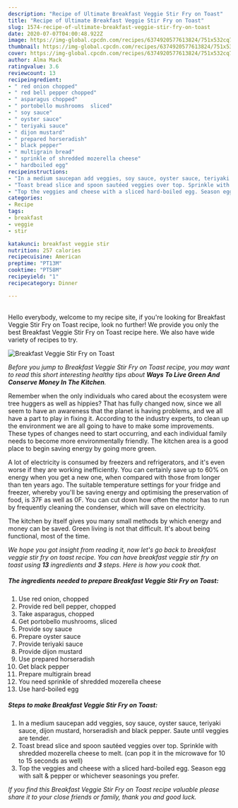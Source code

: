 ```yaml
---
description: "Recipe of Ultimate Breakfast Veggie Stir Fry on Toast"
title: "Recipe of Ultimate Breakfast Veggie Stir Fry on Toast"
slug: 1574-recipe-of-ultimate-breakfast-veggie-stir-fry-on-toast
date: 2020-07-07T04:00:48.922Z
image: https://img-global.cpcdn.com/recipes/6374920577613824/751x532cq70/breakfast-veggie-stir-fry-on-toast-recipe-main-photo.jpg
thumbnail: https://img-global.cpcdn.com/recipes/6374920577613824/751x532cq70/breakfast-veggie-stir-fry-on-toast-recipe-main-photo.jpg
cover: https://img-global.cpcdn.com/recipes/6374920577613824/751x532cq70/breakfast-veggie-stir-fry-on-toast-recipe-main-photo.jpg
author: Alma Mack
ratingvalue: 3.6
reviewcount: 13
recipeingredient:
- " red onion chopped"
- " red bell pepper chopped"
- " asparagus chopped"
- " portobello mushrooms  sliced"
- " soy sauce"
- " oyster sauce"
- " teriyaki sauce"
- " dijon mustard"
- " prepared horseradish"
- " black pepper"
- " multigrain bread"
- " sprinkle of shredded mozerella cheese"
- " hardboiled egg"
recipeinstructions:
- "In a medium saucepan add veggies, soy sauce, oyster sauce, teriyaki sauce, dijon mustard, horseradish and black pepper. Saute until veggies are tender."
- "Toast bread slice and spoon sautéed veggies over top. Sprinkle with shredded mozerella cheese to melt. (can pop it in the microwave for 10 to 15 seconds as well)"
- "Top the veggies and cheese with a sliced hard-boiled egg. Season egg with salt &amp; pepper or whichever seasonings you prefer."
categories:
- Recipe
tags:
- breakfast
- veggie
- stir

katakunci: breakfast veggie stir 
nutrition: 257 calories
recipecuisine: American
preptime: "PT13M"
cooktime: "PT58M"
recipeyield: "1"
recipecategory: Dinner

---
```

<br>
Hello everybody, welcome to my recipe site, if you're looking for Breakfast Veggie Stir Fry on Toast recipe, look no further! We provide you only the best Breakfast Veggie Stir Fry on Toast recipe here. We also have wide variety of recipes to try.
<br>


![Breakfast Veggie Stir Fry on Toast](https://img-global.cpcdn.com/recipes/6374920577613824/751x532cq70/breakfast-veggie-stir-fry-on-toast-recipe-main-photo.jpg)

<i>Before you jump to Breakfast Veggie Stir Fry on Toast recipe, you may want to read this short interesting healthy tips about 
<strong>Ways To Live Green And Conserve Money In The Kitchen</strong>.</i>
</br>

Remember when the only individuals who cared about the ecosystem were tree huggers as well as hippies? That has fully changed now, since we all seem to have an awareness that the planet is having problems, and we all have a part to play in fixing it. According to the industry experts, to clean up the environment we are all going to have to make some improvements. These types of changes need to start occurring, and each individual family needs to become more environmentally friendly. The kitchen area is a good place to begin saving energy by going more green.

A lot of electricity is consumed by freezers and refrigerators, and it's even worse if they are working inefficiently. You can certainly save up to 60% on energy when you get a new one, when compared with those from longer than ten years ago. The suitable temperature settings for your fridge and freezer, whereby you'll be saving energy and optimising the preservation of food, is 37F as well as 0F. You can cut down how often the motor has to run by frequently cleaning the condenser, which will save on electricity.

The kitchen by itself gives you many small methods by which energy and money can be saved. Green living is not that difficult. It's about being functional, most of the time.


<i>We hope you got insight from reading it, now let's go back to breakfast veggie stir fry on toast recipe. You can have breakfast veggie stir fry on toast using <strong>13</strong> ingredients and <strong>3</strong> steps. Here is how you cook that.
</i>

##### The ingredients needed to prepare Breakfast Veggie Stir Fry on Toast:

1. Use  red onion, chopped
1. Provide  red bell pepper, chopped
1. Take  asparagus, chopped
1. Get  portobello mushrooms,  sliced
1. Provide  soy sauce
1. Prepare  oyster sauce
1. Provide  teriyaki sauce
1. Provide  dijon mustard
1. Use  prepared horseradish
1. Get  black pepper
1. Prepare  multigrain bread
1. You need  sprinkle of shredded mozerella cheese
1. Use  hard-boiled egg


##### Steps to make Breakfast Veggie Stir Fry on Toast:

1. In a medium saucepan add veggies, soy sauce, oyster sauce, teriyaki sauce, dijon mustard, horseradish and black pepper. Saute until veggies are tender.
1. Toast bread slice and spoon sautéed veggies over top. Sprinkle with shredded mozerella cheese to melt. (can pop it in the microwave for 10 to 15 seconds as well)
1. Top the veggies and cheese with a sliced hard-boiled egg. Season egg with salt &amp; pepper or whichever seasonings you prefer.


<i>If you find this Breakfast Veggie Stir Fry on Toast recipe valuable please share it to your close friends or family, thank you and good luck.</i>
